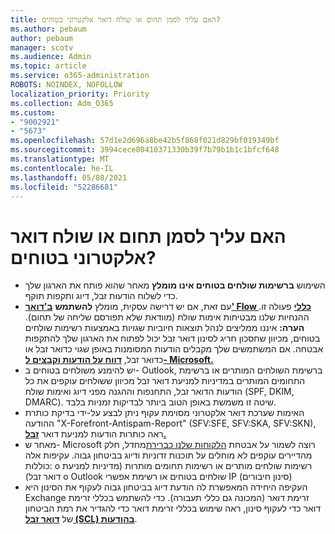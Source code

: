 ```yaml
---
title: האם עליך לסמן תחום או שולח דואר אלקטרוני בטוחים?
ms.author: pebaum
author: pebaum
manager: scotv
ms.audience: Admin
ms.topic: article
ms.service: o365-administration
ROBOTS: NOINDEX, NOFOLLOW
localization_priority: Priority
ms.collection: Adm_O365
ms.custom:
- "9002921"
- "5673"
ms.openlocfilehash: 57d1e2d696a8be42b5f868f021d829bf019349bf
ms.sourcegitcommit: 3994cece80410371330b39f7b79b1b1c1bfcf648
ms.translationtype: MT
ms.contentlocale: he-IL
ms.lasthandoff: 05/08/2021
ms.locfileid: "52286681"
---
```

# <a name="need-to-mark-a-domain-or-email-sender-safe"></a>האם עליך לסמן תחום או שולח דואר אלקטרוני בטוחים?

- השימוש **ברשימות שולחים בטוחים אינו מומלץ** מאחר שהוא פותח את הארגון שלך כדי לשלוח הודעות זבל, דיוג ותקפות תוקף.
- עם זאת, אם יש דרישה עסקית, מומלץ **להשתמש** **[ב'דואר' Flow כללי](https://docs.microsoft.com/microsoft-365/security/office-365-security/create-safe-sender-lists-in-office-365?view=o365-worldwide#recommended-use-mail-flow-rules)** פעולה זו. ההנחיות שלנו מבטיחות אימות שולח (מוודאת שלא תפורסם שליחה של תחום). **הערה:** איננו ממליצים לנהל תוצאות חיוביות שגויות באמצעות רשימות שולחים בטוחים, מכיוון שחסכון חריג לסינון דואר זבל יכול לפתוח את הארגון שלך להתקפות אבטחה. אם המשתמשים שלך מקבלים הודעות המסומנות באופן שגוי כדואר זבל או כדואר זבל, **[דווח על הודעות וקבצים ל- Microsoft.](https://protection.office.com/reportsubmission)**
- יש להימנע משולחים בטוחים ב- Outlook, ברשימת השולחים המותרים  או ברשימת התחומים המותרים במדיניות למניעת דואר זבל מכיוון ששולחים עוקפים את כל הודעות הדואר זבל, התחנפות וההגנה מפני דיוג ואימות שולח (SPF, DKIM, DMARC). שיטה זו משמשת באופן הטוב ביותר לבדיקות זמניות בלבד.
- האימות שערכת דואר אלקטרוני מסוימת עקוף ניתן לבצע על-ידי בדיקת כותרת ההודעה "X-Forefront-Antispam-Report" (SFV:SFE, SFV:SKA, SFV:SKN), ראה כותרות הודעות למניעת דואר **[זבל.](https://docs.microsoft.com/microsoft-365/security/office-365-security/anti-spam-message-headers)**
- מאחר ש- Microsoft רוצה לשמור על אבטחת [הלקוחות שלנו כברירת](https://docs.microsoft.com/microsoft-365/security/office-365-security/secure-by-default#exceptions)מחדל, חלק מהדיירים עוקפים לא מוחלים על תוכנות זדוניות ודיוג בביטחון גבוה. עקיפות אלה כוללות: o רשימות שולחים מותרים או רשימות תחומים מותרות (מדיניות למניעת דואר זבל) o Outlook שולחים בטוחים או רשימת אפשרי IP (סינון חיבורים) 
- העקיפה היחידה המאפשרת לה הודעת דיוג בביטחון גבוה לעקוף את הסינון היא Exchange זרימת דואר (המכונה גם כללי תעבורה). כדי להשתמש בכללי זרימת דואר כדי לעקוף סינון, ראה שימוש בכללי זרימת דואר כדי להגדיר את רמת הביטחון של **[דואר זבל (SCL) בהודעות](https://docs.microsoft.com/microsoft-365/security/office-365-security/use-mail-flow-rules-to-set-the-spam-confidence-level-scl-in-messages)**.